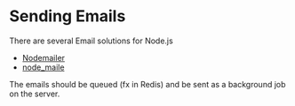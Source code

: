 # Sending Emails

There are several Email solutions for Node.js

- [Nodemailer](https://github.com/andris9/Nodemailer)
- [node_maile](https://github.com/Marak/node_mailer)

The emails should be queued (fx in Redis) and be sent as a background job on the server.